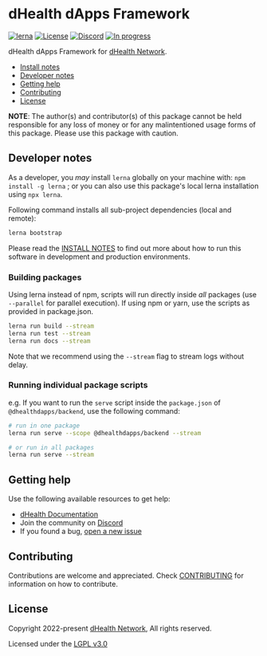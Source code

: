 # dHealth dApps Framework

[![lerna](https://img.shields.io/badge/maintained%20with-lerna-cc00ff.svg)](https://lerna.js.org/)
[![License](https://img.shields.io/badge/License-LGPL%203.0%20only-blue.svg)][license]
[![Discord](https://img.shields.io/badge/chat-on%20discord-green.svg)][discord]
[![In progress](https://img.shields.io/badge/Status-In%20progress-2b00ff.svg)](CONTRIBUTING.md#project-status)

dHealth dApps Framework for [dHealth Network][parent-url].

- [Install notes](INSTALL.md)
- [Developer notes](#developer-notes)
- [Getting help](#getting-help)
- [Contributing](#contributing)
- [License](#license)

**NOTE**: The author(s) and contributor(s) of this package cannot be held responsible for any loss of money or for any malintentioned usage forms of this package. Please use this package with caution.

## Developer notes

As a developer, you *may* install `lerna` globally on your machine with: `npm install -g lerna` ; or you can also use this package's local lerna installation using `npx lerna`.

Following command installs all sub-project dependencies (local and remote):

```bash
lerna bootstrap
```

Please read the [INSTALL NOTES](INSTALL.md) to find out more about how to run this software in development and production environments.

### Building packages

Using lerna instead of npm, scripts will run directly inside *all* packages (use `--parallel` for parallel execution). If using npm or yarn, use the scripts as provided in package.json.

```bash
lerna run build --stream
lerna run test --stream
lerna run docs --stream
```

Note that we recommend using the `--stream` flag to stream logs without delay.

### Running individual package scripts

e.g. If you want to run the `serve` script inside the `package.json` of `@dhealthdapps/backend`, use the following command:

```bash
# run in one package
lerna run serve --scope @dhealthdapps/backend --stream

# or run in all packages
lerna run serve --stream
```

## Getting help

Use the following available resources to get help:

- [dHealth Documentation][docs]
- Join the community on [Discord][discord] 
- If you found a bug, [open a new issue][issues]

## Contributing

Contributions are welcome and appreciated. 
Check [CONTRIBUTING](CONTRIBUTING.md) for information on how to contribute.

## License

Copyright 2022-present [dHealth Network][parent-url], All rights reserved.

Licensed under the [LGPL v3.0](LICENSE)

[license]: https://opensource.org/licenses/LGPL-3.0
[parent-url]: https://dhealth.network
[docs]: https://docs.dhealth.com
[issues]: https://github.com/dhealthproject/dapps-framework/issues
[discord]: https://discord.gg/P57WHbmZjk
